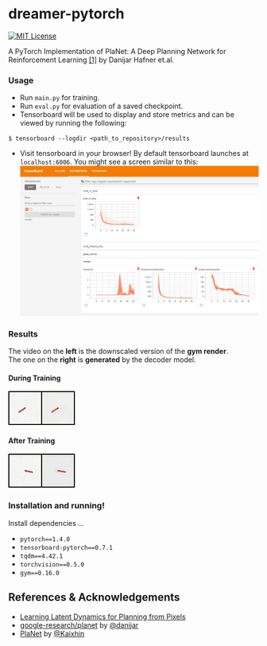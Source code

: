 # dreamer-pytorch
[![MIT License](https://img.shields.io/badge/license-MIT-blue.svg)](LICENSE.md)

A PyTorch Implementation of PlaNet: A Deep Planning Network for Reinforcement Learning [[1]](#references) by Danijar Hafner et.al. 

### Usage
 - Run `main.py` for training.
 - Run `eval.py` for evaluation of a saved checkpoint.
 - Tensorboard will be used to display and store metrics and can be viewed by running the following:
 ```shell
 $ tensorboard --logdir <path_to_repository>/results
 ```
 - Visit tensorboard in your browser! By default tensorboard launches at `localhost:6006`. You might see a screen similar to this:
 ![Tensorboard](_assets/tensorboard.jpg)

### Results
The video on the **left** is the downscaled version of the **gym render**.  
The one on the **right** is **generated** by the decoder model.
#### During Training
![training](_assets/during_train.gif)

#### After Training
![training](_assets/trained.gif)


### Installation and running!
Install dependencies ...
- `pytorch==1.4.0`
- `tensorboard-pytorch==0.7.1`
- `tqdm==4.42.1`
- `torchvision==0.5.0`
- `gym==0.16.0`

References & Acknowledgements
-----------------------------
 - [Learning Latent Dynamics for Planning from Pixels][paper]  
 - [google-research/planet] by [@danijar]  
 - [PlaNet] by [@Kaixhin]  

[Website]: https://danijar.com/project/planet/
[paper]: https://arxiv.org/abs/1811.04551
[@danijar]: https://github.com/danijar
[@Kaixhin]: https://github.com/Kaixhin
[PlaNet]: https://github.com/Kaixhin/PlaNet
[google-research/planet]: https://github.com/google-research/planet

